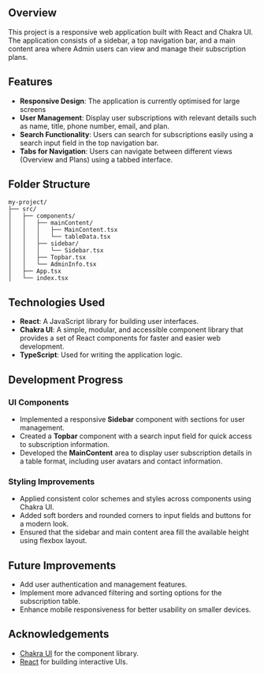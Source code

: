 ## Overview

This project is a responsive web application built with React and Chakra UI. The application consists of a sidebar, a top navigation bar, and a main content area where Admin users can view and manage their subscription plans.

## Features

- **Responsive Design**: The application is currently optimised for large screens
- **User Management**: Display user subscriptions with relevant details such as name, title, phone number, email, and plan.
- **Search Functionality**: Users can search for subscriptions easily using a search input field in the top navigation bar.
- **Tabs for Navigation**: Users can navigate between different views (Overview and Plans) using a tabbed interface.

## Folder Structure

```
my-project/
├── src/
│   ├── components/
│   │   ├── mainContent/
│   │   │   ├── MainContent.tsx
│   │   │   └── tableData.tsx
│   │   ├── sidebar/
│   │   │   └── Sidebar.tsx
│   │   ├── Topbar.tsx
│   │   └── AdminInfo.tsx
│   ├── App.tsx
│   └── index.tsx
```

## Technologies Used

- **React**: A JavaScript library for building user interfaces.
- **Chakra UI**: A simple, modular, and accessible component library that provides a set of React components for faster and easier web development.
- **TypeScript**: Used for writing the application logic.

## Development Progress

### UI Components

- Implemented a responsive **Sidebar** component with sections for user management.
- Created a **Topbar** component with a search input field for quick access to subscription information.
- Developed the **MainContent** area to display user subscription details in a table format, including user avatars and contact information.

### Styling Improvements

- Applied consistent color schemes and styles across components using Chakra UI.
- Added soft borders and rounded corners to input fields and buttons for a modern look.
- Ensured that the sidebar and main content area fill the available height using flexbox layout.

## Future Improvements

- Add user authentication and management features.
- Implement more advanced filtering and sorting options for the subscription table.
- Enhance mobile responsiveness for better usability on smaller devices.

## Acknowledgements

- [Chakra UI](https://chakra-ui.com/) for the component library.
- [React](https://reactjs.org/) for building interactive UIs.

```

```
